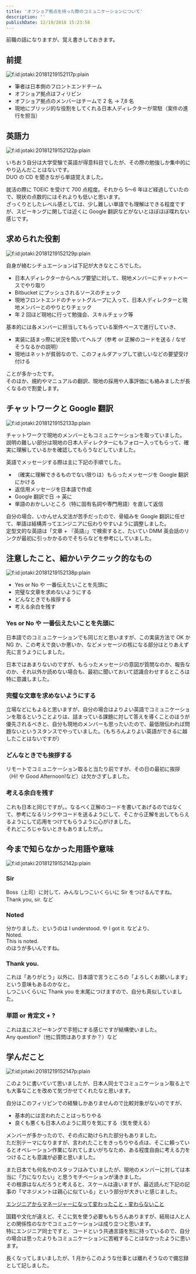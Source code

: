 ```yaml
---
title: 'オフショア拠点を持った際のコミュニケーションについて'
description: ''
publishDate: 12/19/2018 15:23:58
---
```


<p>前職の話になりますが、覚え書きしておきます。</p>

<h2>前提</h2>

<p><span itemscope itemtype="http://schema.org/Photograph"><img src="/images/hatena/20181219152117.png" alt="f:id:jotaki:20181219152117p:plain" title="f:id:jotaki:20181219152117p:plain" class="hatena-fotolife" itemprop="image"></span></p>

<ul>
<li>筆者は日本側のフロントエンドチーム</li>
<li>オフショア拠点はフィリピン</li>
<li>オフショア拠点のメンバーはチームで 2 名 → 7,8 名</li>
<li>現地にブリッジ的な役割をしてくれる日本人ディレクターが常駐（案件の進行を担当）</li>
</ul>

<h2>英語力</h2>

<p><span itemscope itemtype="http://schema.org/Photograph"><img src="/images/hatena/20181219152122.png" alt="f:id:jotaki:20181219152122p:plain" title="f:id:jotaki:20181219152122p:plain" class="hatena-fotolife" itemprop="image"></span></p>

<p>いちおう自分は大学受験で英語が得意科目でしたが、その際の勉強しか集中的にやり込んだことはないです。<br/>
DUO の CD を聞きながら単語覚えました。</p>

<p>就活の際に TOEIC を受けて 700 点程度。それから 5〜6 年ほど経過していたので、現状の点数的にはそれよりも低いと思います。<br/>
ざっくりとしたレベル感としては、少し難しい単語でも理解はできる程度ですが、スピーキングに関しては近くに Google 翻訳などがないとほぼほぼ喋れない感じです。</p>

<h2>求められた役割</h2>

<p><span itemscope itemtype="http://schema.org/Photograph"><img src="/images/hatena/20181219152129.png" alt="f:id:jotaki:20181219152129p:plain" title="f:id:jotaki:20181219152129p:plain" class="hatena-fotolife" itemprop="image"></span></p>

<p>自身が絡むシチュエーションは下記が大きなところでした。</p>

<ul>
<li>日本人ディレクターからヘルプ要望に対して、現地メンバーにチャットベースでやり取り</li>
<li>Bitbucket にプッシュされるソースのチェック</li>
<li>現地フロントエンドのチャットグループに入って、日本人ディレクターと現地メンバーとのやりとりチェック</li>
<li>年 2 回ほど現地に行って勉強会、スキルチェック等</li>
</ul>

<p>基本的には各メンバーに担当してもらっている案件ベースで進行していき、</p>

<ul>
<li>実装に詰まっ際に状況を聞いてヘルプ（参考 or 正解のコードを送る / なぜそうなるかの説明）</li>
<li>現地はネットが貧弱なので、このフォルダアップして欲しいなどの要望受け付ける</li>
</ul>

<p>ことが多かったです。<br/>
そのほか、規約やマニュアルの翻訳、現地の採用や人事評価にも絡みましたが長くなるので割愛します。</p>

<h2>チャットワークと Google 翻訳</h2>

<p><span itemscope itemtype="http://schema.org/Photograph"><img src="/images/hatena/20181219152133.png" alt="f:id:jotaki:20181219152133p:plain" title="f:id:jotaki:20181219152133p:plain" class="hatena-fotolife" itemprop="image"></span></p>

<p>チャットワークで現地のメンバーともコミュニケーションを取っていました。<br/>
説明の難しい部分は現地の日本人ディレクターにもフォロー入ってもらって、確実に理解しているかを確認してもらうなどしていました。</p>

<p>英語でメッセージする際は主に下記の手順でした。</p>

<ul>
<li>（確実に理解できるものでない限りは）もらったメッセージを Google 翻訳にかける</li>
<li>返信用メッセージを日本語で作成</li>
<li>Google 翻訳で日 → 英に</li>
<li>単語のおかしいところ（特に固有名詞や専門用語）を直して返信</li>
</ul>

<p>自分の場合、いかんせん文法が苦手だったので、骨組みを Google 翻訳に任せて、単語は結構弄ってエンジニアに伝わりやすいように調整しました。<br/>
定型文的な英語は「文章 + 『英語』」で検索すると、たいてい DMM 英会話のリンクが最初に引っかかるのでそちらなどを参考にしていました。</p>

<h2>注意したこと、細かいテクニック的なもの</h2>

<p><span itemscope itemtype="http://schema.org/Photograph"><img src="/images/hatena/20181219152138.png" alt="f:id:jotaki:20181219152138p:plain" title="f:id:jotaki:20181219152138p:plain" class="hatena-fotolife" itemprop="image"></span></p>

<ul>
<li>Yes or No や 一番伝えたいことを先頭に</li>
<li>完璧な文章を求めないようにする</li>
<li>どんなときでも挨拶する</li>
<li>考える余白を残す</li>
</ul>

<h3>Yes or No や 一番伝えたいことを先頭に</h3>

<p>日本語でのコミュニケーションでも同じだと思いますが、この実装方法で OK か NG か、この考えで良いか悪いか、などメッセージの核になる部分はとりあえず先に言うようにしました。</p>

<p>日本ではあまりないのですが、もらったメッセージの意図が質問なのか、報告なのか、それ以外か読めない場合も、最初に聞いておいて認識合わせするところは特に意識しました。</p>

<h3>完璧な文章を求めないようにする</h3>

<p>立場などにもよると思いますが、自分の場合はよりよい英語でコミュニケーションを取るということよりは、詰まっている課題に対して答えを導くことのほうが優先されるべきと、自分も現地のメンバーも思ったいたので、最低限伝われば問題ないというスタンスでやっていました。（もちろんよりよい英語ができるに越したことはないですが）</p>

<h3>どんなときでも挨拶する</h3>

<p>リモートでコミュニケーション取ると当たり前ですが、その日の最初に挨拶（Hi! や Good Afternoon!など）は欠かさずしました。</p>

<h3>考える余白を残す</h3>

<p>これも日本と同じですが。。なるべく正解のコードを書いてあげるのではなくて、参考になるリンクやコードを送るようにして、そこから正解を出してもらえるようにして応用をつけてもらうように心がけました。<br/>
それどころじゃないときもありましたが。。</p>

<h2>今まで知らなかった用語や意味</h2>

<p><span itemscope itemtype="http://schema.org/Photograph"><img src="/images/hatena/20181219152142.png" alt="f:id:jotaki:20181219152142p:plain" title="f:id:jotaki:20181219152142p:plain" class="hatena-fotolife" itemprop="image"></span></p>

<h3>Sir</h3>

<p>Boss（上司）に対して、みんなしつこいくらいに Sir をつけるんですね。<br/>
Thank you, sir. など</p>

<h3>Noted</h3>

<p>分かりました、というのは I understood. や I got it. などより、<br/>
Noted.<br/>
This is noted.<br/>
のほうが多いんですね。</p>

<h3>Thank you.</h3>

<p>これは「ありがとう」以外に、日本語で言うところの「よろしくお願いします」という意味もあるのかなと。<br/>
しつこいくらいに Thank you を末尾につけますので、自分も真似していました。</p>

<h3>単語 or 肯定文 + ?</h3>

<p>これは主にスピーキングで手短にする感じですが結構使いました。<br/>
Any question?（他に質問はありますか？）など</p>

<h2>学んだこと</h2>

<p><span itemscope itemtype="http://schema.org/Photograph"><img src="/images/hatena/20181219152147.png" alt="f:id:jotaki:20181219152147p:plain" title="f:id:jotaki:20181219152147p:plain" class="hatena-fotolife" itemprop="image"></span></p>

<p>このように書いていて思いましたが、日本人同士でコミュニケーション取る上でも大事なことを改めて気づかせてくれたなと思います。</p>

<p>自分はこのフィリピンでの経験しかありませんので比較対象がないのですが、</p>

<ul>
<li>基本的には言われたことはっちりやる</li>
<li>良くも悪くも日本人のように周りを気にする（気を使える）</li>
</ul>

<p>メンバーが多かったので、その点に助けられた部分もありました。<br/>
ただ別テーマになりますが、言われたことをきっちりやる点は、そこに頼っているとオペレーション作業になれてしまいがちなため、ある程度自由に考える力をつけることも意識が必要と思いました。</p>

<p>また日本でも何名かのスタッフはみていましたが、現地のメンバーに対しては本当に「力になりたい」と思うモチベーションが湧きました。<br/>
その根源はなんだろうと考えると、スケールは違いますが、最近読んだ下記の記事の「マネジメントは親心に似ている」という部分が大きいと感じました。</p>

<p><a href="https://medium.com/mixi-developers/changes-from-engineer-to-manager-6d40b05ad2a4">エンジニアからマネージャーになって変わったこと・変わらないこと</a></p>

<p>国籍や文化が違えど、そこに気を使う必要ももちろんありますが、結局は人と人との関係性のなかでコミュニケーションは成り立つと思います。<br/>
特にエンジニア同士ですと、コードという共通言語を別に持っているので、自分の場合は思ったよりもコミュニケーションに苦戦することはなかったように思います。</p>

<p>長くなってしまいましたが、1 月からこのような仕事とは離れそうなので備忘録として記しました。</p>
